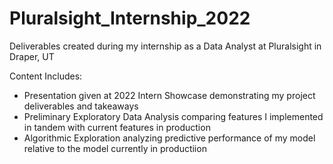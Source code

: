 # Pluralsight_Internship_2022
Deliverables created during my internship as a Data Analyst at Pluralsight in Draper, UT

Content Includes:

* Presentation given at 2022 Intern Showcase demonstrating my project deliverables and takeaways
* Preliminary Exploratory Data Analysis comparing features I implemented in tandem with current features in production
* Algorithmic Exploration analyzing predictive performance of my model relative to the model currently in productiion
